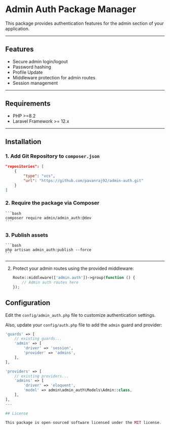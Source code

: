 # Admin Auth Package Manager

This package provides authentication features for the admin section of your application.

---

## Features

- Secure admin login/logout
- Password hashing
- Profile Update
- Middleware protection for admin routes
- Session management

---

## Requirements

- PHP >=8.2
- Laravel Framework >= 12.x

---

## Installation

### 1. Add Git Repository to `composer.json`

```json
"repositories": [
    {
        "type": "vcs",
        "url": "https://github.com/pavanraj92/admin-auth.git"
    }
]
```

### 2. Require the package via Composer
    ```bash
    composer require admin/admin_auth:@dev
    ```

### 3. Publish assets
    ```bash
    php artisan admin_auth:publish --force
    ```
---

2. Protect your admin routes using the provided middleware:
   ```php
   Route::middleware(['admin.auth'])->group(function () {
       // Admin auth routes here
   });
   ```

## Configuration

Edit the `config/admin_auth.php` file to customize authentication settings.

Also, update your `config/auth.php` file to add the `admin` guard and provider:

```php
'guards' => [
    // existing guards...
    'admin' => [
        'driver' => 'session',
        'provider' => 'admins',
    ],
],

'providers' => [
    // existing providers...
    'admins' => [
        'driver' => 'eloquent',
        'model' => admin\admin_auth\Models\Admin::class,
    ],
],
---

## License

This package is open-sourced software licensed under the MIT license.

